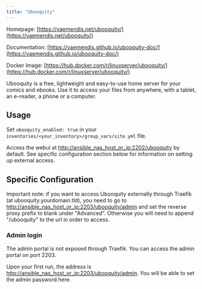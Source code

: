 ```yaml
---
title: "Ubooquity"
---
```


Homepage: [https://vaemendis.net/ubooquity/](https://vaemendis.net/ubooquity/)

Documentation: [https://vaemendis.github.io/ubooquity-doc/](https://vaemendis.github.io/ubooquity-doc/)

Docker Image: [https://hub.docker.com/r/linuxserver/ubooquity/](https://hub.docker.com/r/linuxserver/ubooquity/)

Ubooquity is a free, lightweight and easy-to-use home server for your comics and ebooks. Use it to access your files from anywhere, with a tablet, an e-reader, a phone or a computer.

## Usage

Set `ubooquity_enabled: true` in your `inventories/<your_inventory>/group_vars/site.yml` file.

Access the webui at [http://ansible_nas_host_or_ip:2202/ubooquity](http://ansible_nas_host_or_ip:2202/ubooquity) by default. See specific configuration section below for information on setting up external access.

## Specific Configuration

Important note: if you want to access Ubooquity externally through Traefik (at ubooquity.yourdomain.tld), you need to go to [http://ansible_nas_host_or_ip:2203/ubooquity/admin](http://ansible_nas_host_or_ip:2203/ubooquity/admin) and set the reverse proxy prefix to blank under "Advanced". Otherwise you will need to append "/ubooquity" to the url in order to access.

### Admin login

The admin portal is not exposed through Traefik. You can access the admin portal on port 2203.

Upon your first run, the address is [http://ansible_nas_host_or_ip:2203/ubooquity/admin](http://ansible_nas_host_or_ip:2203/ubooquity/admin). You will be able to set the admin password here.
